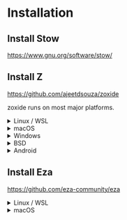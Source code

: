 # Installation

## Install Stow

https://www.gnu.org/software/stow/

## Install Z

https://github.com/ajeetdsouza/zoxide

zoxide runs on most major platforms.

   <details>
   <summary>Linux / WSL</summary>

> The recommended way to install zoxide is via the install script:
>
> ```sh
> curl -sSfL https://raw.githubusercontent.com/ajeetdsouza/zoxide/main/install.sh | sh
> ```
>
> Or, you can use a package manager:
>
> | Distribution        | Repository              | Instructions                                                                                          |
> | ------------------- | ----------------------- | ----------------------------------------------------------------------------------------------------- |
> | **_Any_**           | **[crates.io]**         | `cargo install zoxide --locked`                                                                       |
> | _Any_               | [asdf]                  | `asdf plugin add zoxide https://github.com/nyrst/asdf-zoxide.git` <br /> `asdf install zoxide latest` |
> | _Any_               | [conda-forge]           | `conda install -c conda-forge zoxide`                                                                 |
> | _Any_               | [guix]                  | `guix install zoxide`                                                                                 |
> | _Any_               | [Linuxbrew]             | `brew install zoxide`                                                                                 |
> | _Any_               | [nixpkgs]               | `nix-env -iA nixpkgs.zoxide`                                                                          |
> | Alpine Linux 3.13+  | [Alpine Linux Packages] | `apk add zoxide`                                                                                      |
> | Arch Linux          | [Arch Linux Extra]      | `pacman -S zoxide`                                                                                    |
> | CentOS 7+           | [Copr]                  | `dnf copr enable atim/zoxide` <br /> `dnf install zoxide`                                             |
> | ~Debian 11+~[^1]    | ~[Debian Packages]~     | ~`apt install zoxide`~                                                                                |
> | Devuan 4.0+         | [Devuan Packages]       | `apt install zoxide`                                                                                  |
> | Exherbo Linux       | [Exherbo packages]      | `cave resolve -x repository/rust` <br /> `cave resolve -x zoxide`                                     |
> | Fedora 32+          | [Fedora Packages]       | `dnf install zoxide`                                                                                  |
> | Gentoo              | [Gentoo Packages]       | `emerge app-shells/zoxide`                                                                            |
> | Manjaro             |                         | `pacman -S zoxide`                                                                                    |
> | openSUSE Tumbleweed | [openSUSE Factory]      | `zypper install zoxide`                                                                               |
> | ~Parrot OS~[^1]     |                         | ~`apt install zoxide`~                                                                                |
> | ~Raspbian 11+~[^1]  | ~[Raspbian Packages]~   | ~`apt install zoxide`~                                                                                |
> | Rhino Linux         | [Pacstall Packages]     | `pacstall -I zoxide-deb`                                                                              |
> | Slackware 15.0+     | [SlackBuilds]           | [Instructions][slackbuilds-howto]                                                                     |
> | Solus               | [Solus Packages]        | `eopkg install zoxide`                                                                                |
> | ~Ubuntu 21.04+~[^1] | ~[Ubuntu Packages]~     | ~`apt install zoxide`~                                                                                |
> | Void Linux          | [Void Linux Packages]   | `xbps-install -S zoxide`                                                                              |

   </details>

   <details>
   <summary>macOS</summary>

> To install zoxide, use a package manager:
>
> | Repository      | Instructions                                                                                          |
> | --------------- | ----------------------------------------------------------------------------------------------------- |
> | **[crates.io]** | `cargo install zoxide --locked`                                                                       |
> | **[Homebrew]**  | `brew install zoxide`                                                                                 |
> | [asdf]          | `asdf plugin add zoxide https://github.com/nyrst/asdf-zoxide.git` <br /> `asdf install zoxide latest` |
> | [conda-forge]   | `conda install -c conda-forge zoxide`                                                                 |
> | [MacPorts]      | `port install zoxide`                                                                                 |
> | [nixpkgs]       | `nix-env -iA nixpkgs.zoxide`                                                                          |
>
> Or, run this command in your terminal:
>
> ```sh
> curl -sSfL https://raw.githubusercontent.com/ajeetdsouza/zoxide/main/install.sh | sh
> ```

   </details>

   <details>
   <summary>Windows</summary>

> zoxide works with PowerShell, as well as shells running in Cygwin, Git
> Bash, and MSYS2.
>
> The recommended way to install zoxide is via `winget`:
>
> ```sh
> winget install ajeetdsouza.zoxide
> ```
>
> Or, you can use an alternative package manager:
>
> | Repository      | Instructions                          |
> | --------------- | ------------------------------------- |
> | **[crates.io]** | `cargo install zoxide --locked`       |
> | [Chocolatey]    | `choco install zoxide`                |
> | [conda-forge]   | `conda install -c conda-forge zoxide` |
> | [Scoop]         | `scoop install zoxide`                |
>
> If you're using Cygwin, Git Bash, or MSYS2, you can also use the install script:
>
> ```sh
> curl -sSfL https://raw.githubusercontent.com/ajeetdsouza/zoxide/main/install.sh | sh
> ```

   </details>

   <details>
   <summary>BSD</summary>

> To install zoxide, use a package manager:
>
> | Distribution  | Repository      | Instructions                    |
> | ------------- | --------------- | ------------------------------- |
> | **_Any_**     | **[crates.io]** | `cargo install zoxide --locked` |
> | DragonFly BSD | [DPorts]        | `pkg install zoxide`            |
> | FreeBSD       | [FreshPorts]    | `pkg install zoxide`            |
> | NetBSD        | [pkgsrc]        | `pkgin install zoxide`          |
>
> Or, run this command in your terminal:
>
> ```sh
> curl -sS https://raw.githubusercontent.com/ajeetdsouza/zoxide/main/install.sh | bash
> ```

   </details>

   <details>
   <summary>Android</summary>

> To install zoxide, use a package manager:
>
> | Repository | Instructions         |
> | ---------- | -------------------- |
> | [Termux]   | `pkg install zoxide` |
>
> Or, run this command in your terminal:
>
> ```sh
> curl -sS https://raw.githubusercontent.com/ajeetdsouza/zoxide/main/install.sh | bash
> ```

   </details>

## Install Eza

https://github.com/eza-community/eza

   <details>
   <summary>Linux / WSL</summary>

> | Distribution | Repository         | Instructions        |
> | ------------ | ------------------ | ------------------- |
> | **_Any_**    | **[crates.io]**    | `cargo install eza` |
> | _Any_        | [Linuxbrew]        | `brew install eza`  |
> | _Any_        | [nixpkgs]          | `nix-env -iA eza`   |
> | Arch Linux   | [Arch Linux Extra] | `pacman -S eza`     |
> | Manjaro      |                    | `pacman -S eza`     |

   </details>

   <details>
   <summary>macOS</summary>

> To install eza, use a package manager:
>
> | Repository      | Instructions        |
> | --------------- | ------------------- |
> | **[crates.io]** | `cargo install eza` |
> | **[Homebrew]**  | `brew install eza`  |
> | [MacPorts]      | `port install eza`  |
> | [nixpkgs]       | `nix-env -iA eza`   |

   </details>
